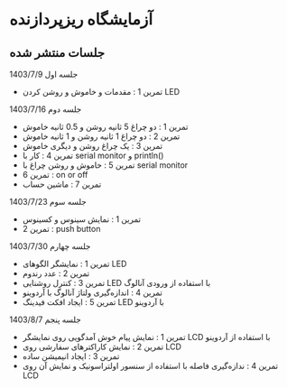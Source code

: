 # آزمایشگاه ریزپردازنده
## جلسات منتشر شده
جلسه اول 1403/7/9
* تمرین 1 : مقدمات و خاموش و روشن کردن LED
  
جلسه دوم 1403/7/16
* تمرین 1 : دو چراغ 5 ثانیه روشن و 0.5 ثانیه خاموش
* تمرین 2 : دو چراغ 1 ثانیه روشن و 1 ثانیه خاموش
* تمرین 3 : یک چراغ روشن و دیگری خاموش
* تمرین 4 : کار با serial monitor و println()
* تمرین 5 : خاموش و روشن چراغ با serial monitor
* تمرین 6 : on or off
* تمرین 7 : ماشین حساب

جلسه سوم 1403/7/23
* تمرین 1 : نمایش سینوس و کسینوس
* تمرین 2 : push button

جلسه چهارم 1403/7/30
* تمرین 1 : نمایشگر الگوهای LED 
* تمرین 2 : عدد رندوم
* تمرین 3 : کنترل روشنایی LED با استفاده از ورودی آنالوگ
* تمرین 4 :  اندازه‌گیری ولتاژ آنالوگ با آردوینو
* تمرین 5 : ایجاد افکت فیدینگ LED با آردوینو

جلسه پنجم 1403/8/7
* تمرین 1 : نمایش پیام خوش آمدگویی روی نمایشگر LCD با استفاده از آردوینو
* تمرین 2 : نمایش کاراکترهای سفارشی روی LCD
* تمرین 3 : ایجاد انیمیشن ساده
* تمرین 4 : ندازه‌گیری فاصله با استفاده از سنسور اولتراسونیک و نمایش آن روی LCD